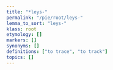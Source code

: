 ```yaml
---
title: "*leys-"
permalink: "/pie/root/leys-"
lemma_to_sort: "leys-"
klass: root
etymology: []
markers: []
synonyms: []
definitions: ["to trace", "to track"]
topics: []
---
```


